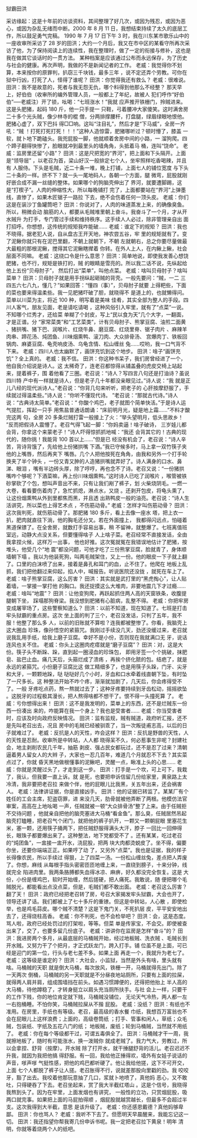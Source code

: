 ﻿狱霸田洪

采访缘起：这是十年前的访谈资料，其间整理了好几次，或因为残忍，或因为恶心，或因为杂乱无绪而中断。2000 年 8 月 11 日，我想结束持续了太久的底层工作，所以鼓足勇气完稿。
   1990 年 7 月 17 日下午 3 时，我在川东某市歌乐山中的一座收审所采访了 28 岁的田洪；大约一个月后，我又在市中区的某看守所再次采访了他，为了保持阅读上的连续性，我在整理时，做了一定的衔接与修补，这也是我在做其它谈话时的一贯方法。
   某种档案是应该通过公布而永远保存，为了历史与社会的健康。再次声明，我做的不是新闻记者的工作。
   老威：我觉得你不划算，本来按你的原罪判，扒窃三千块钱，最多三年
   ，说不定还弄个劳教。可你在狱中行凶，打死了人，怪得了谁呢？
   田洪：你觉得我还有救么？
   老威：很难说。
   田洪：我不是故意的，死者与我无怨无仇，哪个料得到他那么不经整？
   那天早上，好伯伯（收审所的编外管理人员，一般都上了年纪，故被人
   犯们呼作“好伯伯”──老威注）开了锁，吆喝：“七班涨水！”我就
   应声推开铁栅门，拎贼进来。这是头肥猪，起码 180 斤，他一只手提一
   只鞋，弓着腰冲大家傻笑。这时满舍房二十多个光头贼，像少林寺的棍
   僧，分两排撑腰杆，打盘腿，绿眉绿眼地恨他。肥猪心虚了，双下巴抖
   得□□响。这叫“注目礼”，然后才是“下马威”，全房一齐吼：“贼
   ！打死打死打死！！！”这种人造惊雷，肥猪哪听过？顿时懵了，膝盖
   一软，就卜地下跪磕头。我兜屁股一脚，他就顺着舍房中间的小路，一
   溜狗爬。四个蹄子翻得快惨了，脸眼就冲到最里头的墙角角，头抵着马
   桶，连叫“饶命”。
   老威：监房里还留“小路”？
   田洪：这是尺把宽的“界河”，把上面和下头隔开。上面是“领导层”
   ，以老召为首，梁山好汉一般排定七个人，坐牢照样吃香喝辣，并且有
   人服侍。下头是毛贼，近二十条一堆，晚上打铺，上面七人的铺位宽度
   与下头二十条的一样。挤不下？就一头一尾地码人，各朝一个方面，腿
   微弯，屁股就刚好嵌合成不漏一丝缝的整体。如果哪个的狗脑壳伸出了
   界河，就要遭脚踢，这是“打楔子”。人肉的伸缩性大，所以每晚铺打
   完了，上面都要站在“界河”上弹墨线，直惨了，如果木匠锯子一路拉
   下去，绝不会伤着任何一顶头皮。
   老威：你们这是在装沙丁鱼罐筒吧？
   田洪：你说对了，人肉的味道蒸发上来，的确像臭鱼。所以，稍微会动
   脑筋的人，都要从毛贼堆里朝上奋斗。我奋斗了一个月，才从开水贼升
   为打手，专门管过手续和维持秩序。这手续人人必过，除非管理亲自出
   面打招呼。你想想，这传统的规矩我咋能破……
   老威：谁定下的规矩？
   田洪：我也不晓得。据老犯人说，自从盘古王开天地，神农尝五谷，牢
   里的规矩就有了。变了泥鳅你就只有在泥巴里翻，不朝上就朝下，不朝
   左就朝右，总之你要尽量做最大最粗的那根泥鳅，搅得其它泥鳅瞎撵着
   你转。在外人上人，在内鳅上鳅，社会层面不同嘛。
   老威：这绕口令是什么意思？
   田洪：简单地说，即使我发善心想饶肥猪，也不行，规矩是铁打的，贼
   的眼睛是雪亮的。所以我二话不说，先纵起给他上五份“贝母肘子”，
   然后打出“菜单”，叫他点菜。
   老威：啥叫贝母肘子？啥叫菜单？
   田洪：贝母肘子就是用手拐纵起砸贼的背壳。一般先要问：“贼，一二
   三四五六七八九，懂几？”如果回答：“懂四（事）”，贝母肘子就要
   上得粑些，下面的菜也要来得温柔些。我一见肥猪吓破了胆，就晓得不
   是道上的，也就懒得问。菜单以川菜为主，将近 100 种，明写着是美味
   佳肴，其实全部为整人的手段。四川人客气，朋友见面，老是请吃请喝
   ，这种风俗引入牢里，就有了“点菜”一说。不知哪个烂秀才，还给菜
   单糊了个封皮，写上“民以食为天”几个大字，一翻面，才是正谱。分
   “家常菜类”和“工艺菜类”，计有贝母肘子、熊掌豆腐、油煎二面黄
   、猪拱嘴、猪下巴、润喉片、红烧牛鼻、磨豆腐、红烧里脊、锯子肉片
   、麻辣羊肉串、蹄花汤、炖团鱼、川味烟熏鸭、滚刀肉、大众排骨汤、
   宫爆肉丁、铁板回锅肉、麻婆豆腐、龟壳响皮汤、乌龟含情、松山缠丝
   兔……哎哟，我一口气背不下来。
   老威：四川人也太幽默了，画饼充饥到这个地步。
   田洪：啥子“画饼充饥”？全上真的。
   老威：我不信。
   田洪：你这种书呆子，我们房曾经进了一个，他自我介绍说是诗人。这
   太稀奇了，连老召都惊得从铺盖叠的虎皮交椅上站起来，提着裤子，围
   着他看了三圈。老召说：“诗人？写四言八句还是打油诗？虽说四川特
   产中有一样就是诗人，但是老子几十年都没亲眼见过。”诗人说：“我
   就是正儿八经的现代派诗人。”老召说：“你背几句来听听，把老子的
   心肝按摩舒服了，手续就过得温柔些。”诗人说：“你听不懂现代诗。
   ”老召说：“那就古代诗。”诗人说：“古典诗太简单。”老召说：“
   你酸个鸡巴，老子就图个简单快活。”于是诗人运气提肛，挥起一只手
   用焦盐普通话朗诵：“床前明月光，疑是地上霜……”不料才酸完这两
   句，全房 20 多条烂贼打雷一般接上了火：“举头望明月，低头思故乡！
   ”反而把假诗人震懵了。老召气得飞起一脚：“你妈卖逼！啥子破诗，
   三岁娃儿都会背，你拿这个来蒙老子！”诗人吓得惊抓抓地喊：“我还
   会背其它的！古典的现代的，随你挑！我能背 100 首以上……”但是已
   经没有机会了，老召说：“诗人辛苦，背诗背饿了，先给他上份猪拱嘴
   下酒。”我已守候多时，马上拿一双竹筷子夹他的上嘴唇，然后再夹下
   嘴唇。几个人把他按死在角角，由我和另外一个打手轮换夹了半个钟头
   ，一份又青又肿的人造猪拱嘴就弄好了。诗人满身的口水、鼻涕、眼泪
   ，嘴有半边砖头厚，除了哼哼，再也念不了诗。老召又说：“一份猪拱
   嘴咋个够呢？下酒菜嘛，再上份川味烟熏鸭。”这时诗人已吃了润喉片
   ，喉管被铁砂掌砍了个包，想叫声音出不来，只有让我们剐了裤子，划
   火柴烧阴毛。一燃一大卷，看看要伤着肉了，急忙抓熄，淋点水，又烧
   。还剥开包皮，将龟头熏了，让这份烟熏鸭从外到里都焦而黑，并且透
   出熟鸭皮一般的油亮。老召说：“诗人生活讲究，所以菜也上得艺术点
   ，不伤筋动骨。”
   老威：怎样才叫伤筋动骨？
   田洪：这次我判死，就伤筋动骨了。那肥猪 180 多斤，看上去像一座水
   塔，把上衣一扒，肥肉就直往下淌，他的胸毛还分叉。若在外面撞上，
   我都得闪远点，怕碰着黑道保镖了。在全舍房，就数打手容易出事，稍
   不留神，就整爆了。七班离值班室远，动静大点没关系，但要懂得啥子
   人上啥子菜。老召经常不直接发话，全由我拿捏火候，这样万一出事，
   他也好推。这次冤就冤在我错误地估计了肥猪，按堆头，他受几个“地
   震”都没问题，可他才吃了三份熊掌豆腐，脸就青了，身体顺墙朝下塌
   。我以为他装死狗，叫两毛贼架住，又上一份。他的眼皮一下子就上翻
   了。口里的白沫喷了出来，接着是鼻孔和耳门的血，止不住了。他爬在
   地板上乱抓，我们把他翻过来仰起，掐人中，喊报告。听说医院还没拢
   ，就死在车上了。
   老威：啥子熊掌豆腐，这么厉害？
   田洪：其实就是武打里的“黑虎掏心”，让人贴着墙，一掌接一掌打他
   的胸口。我还捉摸这么大堆肉，非要地震几下才过瘾……
   老威：啥叫“地震”？
   田洪：让他变狗爬，再跃起抓住两人高的天窗铁条，收腹提腿朝下坐，
   踩塌那狗脊梁。我没想到肥猪有心脏病，乱整不得。
   老威：你把牢房变成屠宰场了，这些警察知道么？
   田洪：以前不知道，现在知道了。七班是打击牢头狱霸的重点房。这次
   坐上面的判了三个，老召没发话，只判了五年，我不服！他整了那么多
   人，以前的旧账就不算啦？连我都被整惨了。你看，我脑壳上这大圈血
   珍珠，像孙悟空的紧箍咒。我刚过手续没几天，劲还没缓过来，老召就
   说我乱用手纸，给我上磨子豆腐。幸好不是小份，否则现在我就满口无
   牙，说话连风也关不住。
   老威：你头上这圈肉疙瘩就是“磨子豆腐”？
   田洪：对，这是大份。筷子头不断跺、跺，直到起一圈浸血的珍珠包，
   即用牙签一个个挑破，抹肥皂、盐巴止血。痛几天后，头箍烂成了溃疡
   ，再挨个挤化脓的包。结疤了，就是永远的紧箍咒。小份磨子豆腐比这
   做工精细多了，也是用筷子头跺，门牙、尖牙和大牙，一颗颗地跺，哒
   哒哒好几个小时，牙血和口水牵着线直朝下坠，有时坠了一尺多长。这
   种整法开始不咋个疼，渐渐就加剧了，几天后，你会疼得受不了。一般
   牙疼吃点药，熬一熬就过去了；这种牙疼要持续到牙齿松动，摇摇欲坠
   。这脱牙的过程极其漫长，把人熬得啥都不想干了。恨不得一头撞死算
   了。
   老威：亏你想得出来！
   田洪：这不是我发明的，菜单上的东西，还不是烂贼东一份西一份凑出
   来的，咋能算在我一个身上？我也是受害者……
   老威：你当受害者时，应该及时向政府反映情况。
   田洪：监有监规，贼有贼道，政府听汇报，还不是先叫老召出去，况且
   房中的毛贼已经被驯乖了，当一次叛徒甫志高，以后的日子就难过了。
   老威：反抗是人的天性，咋会这样？
   田洪：反抗是野兽的天性，人的天性是忍耐。收审所是中转站，人人都
   晓得呆不久，何必惹事生非呢？封建社会，地主剥削农民几千年，抽筋
   剥皮、强占民女都玩过，还不是忍了过来？清朝逼着男人留女人的大辫
   子，大家也一忍几百年，难道几个月就忍不下去？其实菜点过了，你就
   昏天黑地做根懂事的泥鳅吧，灵醒一点，瞅准上头的心思……
   老威：你就是灵醒过头了，才走到这一步。
   田洪：打手是一个坎，可上可下，我栽了，我认，但我要一直上诉。就
   是死，也要把申诉信留几份给家里，黄泉路上太冷清，我非要把老召拉
   来做个伴，他的屁眼儿比我黑，关五年出来，还会祸害人。
   老威：法律讲证据，你是直接凶手。
   田洪：他的证据已转监了。某某厂有个姓任的工会主席，犯盗窃罪，进
   来没几天，肋骨就被他弄断了两根。他模仿法官审案，高高在上地吆喝
   一声，任贼就被一顿“大众排骨汤”整了上来。由于任贼拒不交待问题
   ，他就亲自把他的脑壳塞进大马桶“看金鱼”。那么臭，任贼居然吊起
   脑壳打瞌睡，把老召气个闭门，就把他的裤子扒开，一颗又一颗朝屁眼
   里塞花生米，塞一颗，还用筷子捅两下，把任贼舒服得满头大汗，脖子
   一回比一回伸得长，眼珠子都要爆出来了。这种整法，地下党都受不了
   。还有某某，吃过老召的“炖团鱼”，一盅接一盅开水，浇屁股，把两
   块大肉都烫蜕皮了。坐不得，偏要你坐，还要你端端正正。如果哼了动
   了，又另外“点菜”。我也是证据，我的样子长得像农民，所以手续过
   得狠，上了四菜一汤。一份松山缠丝兔，差点把人弄废了。你想，麻线
   从每根手指头密密匝匝地缠上来，一直绕到膀子，十来分钟，线就完全
   陷进肉里。我两条胳膊都失血得冰凉、麻痹，好久都没完全恢复。这是
   大份，小份是缠鸡巴，软时开始缠，然后搓硬，把人痛死。我敢说，随
   便把哪个毛贼脱光，都能看出点没点菜，但是，毛贼们都不敢出面。
   老威：老召这么厉害？翻了天！
   田洪：政府已经把老召转了房，号召大家揭发牢头狱霸，大会也开了，
   领导还讲了话。我们都被上了七十多斤的重镣。但这是中转站，人心散
   ，即使检举，也是鸡毛蒜皮。哪个贼不清楚？这是下鬼门关，不死扒层
   皮，平平安安地出去了，还得烧柱高香。
   老威：你不判死，也不会检举吧？
   田洪：会，这是态度。骂人啦，政府已经处罚过的打架啦，等等。但菜
   单是传家宝，不会交。即使被查出来了，交了，也要多留几份底子。
   老威：讲讲你在监房是怎样“奋斗”的？
   田洪：我进房两个多月，从最底层的马桶贼开始，经过地板贼、洗衣贼
   、毛贼长到开水贼。又努力干了个把月，才正式跃龙门，跨入打手。铺
   位虽不是上面，可已经是迎门的第一位，行头与老七差不多。如果上面
   再走一个，我就升为老七了。
   老威：这等级是谁定的？
   田洪：大社会，小监狱，当然是外头有啥，里头就有啥。马桶贼的天职
   就是倒大马桶，每次放风，铁栅一开，马桶就得先出门。除了一天两次
   倒桶，马桶贼的另一天职就是不分昼夜地站厕所，只要有上面的拉屎，
   就得两人肩并肩，组成围墙挡在前头。如遇习惯蹲便的，还得把他抬上
   半人高的大马桶，待他蹲稳了，才转身挺立以肩头充当厕所扶手。与社
   会上一样，只要干的工作下贱，你的地位肯定就下贱，马桶贼没铺位，
   无论天气冷热，两人都一左一右抱桶睡。不怕你笑，马桶贼拉屎从不揩
   屁股。
   老威：没纸？
   田洪：有纸也不准用。在房里，手纸也有等级。老召，最高级的香水餐
   巾纸，我想百万富翁也不会在屁眼儿上这样浪费；上面的，高级卷筒纸
   ；打手、管事和闲人，草纸；众毛贼，包装纸、字纸及五花八门的纸；
   地板贼，废纸；轮到马桶贼，当然就不用纸了。
   老威：你在每个等级都干过，可谓五毒俱全了。
   田洪：马桶贼才干一周，我就擦地板了，随时有可能涨水，换一泼贼你
   就成老贼了。我力气大，劳教过，所以会拿捏、舒背（按摩）。开水贼
   除了打开水，就干捶腿舒背的活儿。老召迟迟不升我，就因为我把他搞
   得舒服。有一回，我给他正捶得欢，墙外有女娃子说话的声音，嗲声嗲
   气挺性感，把他的鸡巴都听硬了。他让我给他搓，这下不可开交，上面
   七个人都脱了裤子让人搓。老召胀得不行，说就差那股向里戳的劲。我
   咬咬牙，豁了出去。我咬着他那玩意抽了几口，浆就卜地喷了，真他妈
   恶心，又不敢吐，只得硬吞了下去。老召坐起来，赏了我大半截红塔山
   。这是个信号，我晓得我熬到头了。因为在牢里，上面发烟也有讲究，
   一般性的立功，只赏烟屁股，吸两口就完事。如果把上面的马屁拍得顺
   ，烟屁股就越赏越长，但最多不会超过半支。这次我得到大半截，意思
   是该升级了。
   老威：你还感恩戴德？真他妈够卑鄙。
   田洪：你也骂人？
   老威：我听不下去了。但愿明天早晨醒来，我能忘记这一切。
   田洪：我还指望你帮我寄几份申诉书呢。我一定把老召拉下黄泉！明年
   清明，你就等着烧两个人的纸吧。